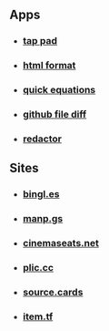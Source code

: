 <h2>Apps</h2>
<ul class="post-list">
  <li>
    <h3>
      <a class="post-link" href="https://gum.co/tappad">tap pad</a>
    </h3>
  </li>

  <li>
    <h3>
      <a class="post-link" href="https://marketplace.visualstudio.com/items?itemName=mohd-akram.vscode-html-format">html format</a>
    </h3>
  </li>

  <li>
    <h3>
      <a class="post-link" href="https://chrome.google.com/webstore/detail/quick-equations/pnhnfjbdadnnicpliempeidfminbflon?hl=en">quick equations</a>
    </h3>
  </li>

  <li>
    <h3>
      <a class="post-link" href="https://addons.mozilla.org/en-US/firefox/addon/github-file-diff/">github file diff</a>
    </h3>
  </li>

  <li>
    <h3>
      <a class="post-link" href="https://addons.mozilla.org/en-US/firefox/addon/redactor/">redactor</a>
    </h3>
  </li>
</ul>
<h2>Sites</h2>
<ul class="post-list">
  <li>
    <h3>
      <a class="post-link" href="https://bingl.es">bingl.es</a>
    </h3>
  </li>

  <li>
    <h3>
      <a class="post-link" href="https://manp.gs">manp.gs</a>
    </h3>
  </li>

  <li>
    <h3>
      <a class="post-link" href="https://cinemaseats.net">cinemaseats.net</a>
    </h3>
  </li>

  <li>
    <h3>
      <a class="post-link" href="https://plic.cc">plic.cc</a>
    </h3>
  </li>

  <li>
    <h3>
      <a class="post-link" href="https://source.cards">source.cards</a>
    </h3>
  </li>

  <li>
    <h3>
      <a class="post-link" href="https://item.tf">item.tf</a>
    </h3>
  </li>
</ul>
